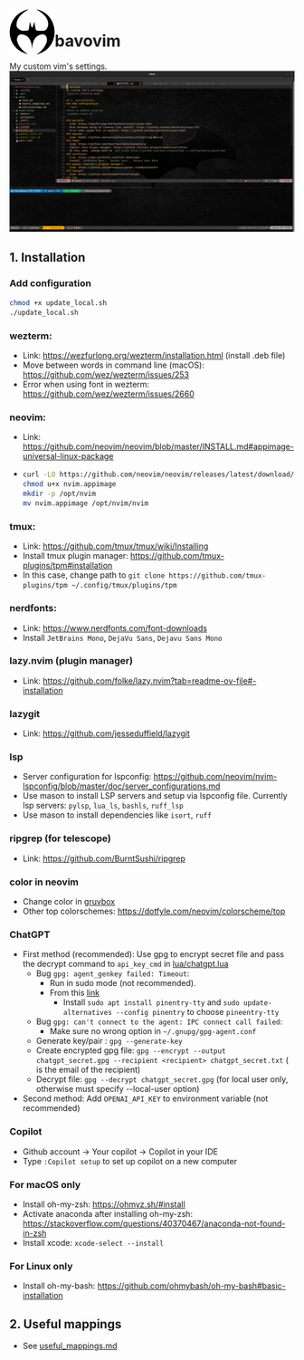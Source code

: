 <img align="left" width="80" height="80" src="./baticon.png">

# bavovim
My custom vim's settings.
![screenshot](./bavovim.png)

## 1. Installation 
### Add configuration
```bash
chmod +x update_local.sh
./update_local.sh
```
### wezterm: 
- Link: https://wezfurlong.org/wezterm/installation.html (install .deb file)
- Move between words in command line (macOS): https://github.com/wez/wezterm/issues/253
- Error when using font in wezterm: https://github.com/wez/wezterm/issues/2660
### neovim: 
- Link: https://github.com/neovim/neovim/blob/master/INSTALL.md#appimage-universal-linux-package
- ```bash
  curl -LO https://github.com/neovim/neovim/releases/latest/download/nvim.appimage
  chmod u+x nvim.appimage
  mkdir -p /opt/nvim
  mv nvim.appimage /opt/nvim/nvim
  ```
### tmux: 
- Link: https://github.com/tmux/tmux/wiki/Installing
- Install tmux plugin manager: https://github.com/tmux-plugins/tpm#installation
- In this case, change path to `git clone https://github.com/tmux-plugins/tpm ~/.config/tmux/plugins/tpm`
### nerdfonts: 
- Link: https://www.nerdfonts.com/font-downloads
- Install `JetBrains Mono`, `DejaVu Sans`, `Dejavu Sans Mono`
### lazy.nvim (plugin manager)
- Link: https://github.com/folke/lazy.nvim?tab=readme-ov-file#-installation
### lazygit
- Link: https://github.com/jesseduffield/lazygit
### lsp
- Server configuration for lspconfig: https://github.com/neovim/nvim-lspconfig/blob/master/doc/server_configurations.md
- Use mason to install LSP servers and setup via lspconfig file. Currently lsp servers: `pylsp`, `lua_ls`, `bashls`, `ruff_lsp`
- Use mason to install dependencies like `isort`, `ruff`
### ripgrep (for telescope)
- Link: https://github.com/BurntSushi/ripgrep
### color in neovim
- Change color in [gruvbox](./.config/)
- Other top colorschemes: https://dotfyle.com/neovim/colorscheme/top
### ChatGPT
- First method (recommended): Use gpg to encrypt secret file and pass the decrypt command to `api_key_cmd` in [lua/chatgpt.lua](./.config/nvim/lua/chatgpt.lua)
    - Bug `gpg: agent_genkey failed: Timeout`:
        - Run in sudo mode (not recommended).
        - From this [link](https://superuser.com/questions/520980/how-to-force-gpg-to-use-console-mode-pinentry-to-prompt-for-passwords/521027#521027)
            - Install `sudo apt install pinentry-tty` and `sudo update-alternatives --config pinentry` to choose `pineentry-tty`
    - Bug `gpg: can't connect to the agent: IPC connect call failed`:
        - Make sure no wrong option in `~/.gnupg/gpg-agent.conf`
    - Generate key/pair : `gpg --generate-key`
    - Create encrypted gpg file: `gpg --encrypt --output chatgpt_secret.gpg --recipient <recipient> chatgpt_secret.txt` (<recipient> is the email of the recipient)
    - Decrypt file: `gpg --decrypt chatgpt_secret.gpg` (for local user only, otherwise must specify --local-user option)
- Second method: Add `OPENAI_API_KEY` to environment variable (not recommended)
### Copilot
- Github account -> Your copilot -> Copilot in your IDE
- Type `:Copilot setup` to set up copilot on a new computer
### For macOS only
- Install oh-my-zsh: https://ohmyz.sh/#install 
- Activate anaconda after installing oh-my-zsh: https://stackoverflow.com/questions/40370467/anaconda-not-found-in-zsh
- Install xcode: `xcode-select --install`
### For Linux only
- Install oh-my-bash: https://github.com/ohmybash/oh-my-bash#basic-installation

## 2. Useful mappings
- See [useful_mappings.md](./docs/useful_mappings.md)

